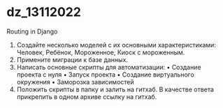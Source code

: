 # dz_13112022
Routing in Django
1.	Создайте несколько моделей с их основными характеристиками: Человек, Ребёнок, Мороженное, Киоск с мороженным.
2.	Примените миграции к базе данных.
3.	Написать основные скрипты для автоматизации:
•	Создание проекта с нуля
•	Запуск проекта
•	Создание виртуального окружения
•	Заморозка зависимостей
4.	Положить скрипты в папку и залить на гитхаб.
В качестве ответа прикрепить в одном архиве ссылку на гитхаб.
